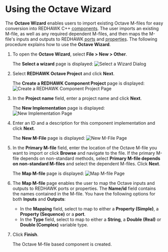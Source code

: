 # Using the Octave Wizard

The **Octave Wizard** enables users to import existing Octave M-files for easy conversion into REDHAWK C++ <abbr title="See Glossary.">components</abbr>. The user imports an existing M-file, as well as any required dependent M-files, and then maps the M-file's inputs and outputs to REDHAWK <abbr title="See Glossary.">ports</abbr> and <abbr title="See Glossary.">properties</abbr>. The following procedure explains how to use the **Octave Wizard**.

1.  To open the **Octave Wizard**, select **File > New > Other**.

    The **Select a wizard** page is displayed:
    ![Select a Wizard Dialog](img/selectawizardDiag.png)

2.  Select **REDHAWK Octave Project** and click **Next**.

    The **Create a REDHAWK Component Project** page is displayed:
    ![Create a REDHAWK Component Project Page](img/NewCompProjDiag.png)

3.  In the **Project name** field, enter a project name and click **Next**.

    The **New Implementation** page is displayed:
    ![New Implementation Page](img/NewImplDiag.png)

4.  Enter an ID and a description for this component implementation and click **Next**.

    The **New M-File** page is displayed:
    ![New M-File Page](img/NewM-FileDiag.png)

5.  In the **Primary M-file** field, enter the location of the Octave M-file you want to import or click **Browse** and navigate to the file. If the primary M-file depends on non-standard methods, select **Primary M-file depends on non-standard M-files** and select the dependent M-files. Click **Next**.

    The **Map M-file** page is displayed:
    ![Map M-file Page](img/MapMfileDiag.png)

6.  The **Map M-file** page enables the user to map the Octave inputs and outputs to REDHAWK ports or properties. The **Name/id** field contains the names contained in the M-file. You have the following options for both **Inputs** and **Outputs**:

      - In the **Mapping** field, select to map to either a **Property (Simple)**, a **Property (Sequence)** or a **port**.
      - In the **Type** field, select to map to either a **String**, a **Double (Real)** or **Double (Complex)** variable type.

7.  Click **Finish**.

    The Octave M-file based component is created.
